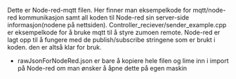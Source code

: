 Dette er Node-red-mqtt filen. Her finner man eksempelkode for mqtt/node-red kommunikasjon samt all koden til Node-red sin server-side informasjon(nodene på nettsiden). Controller_reciever/sender_example.cpp er eksempelkode for å bruke mqtt til å styre zumoen remote. Node-red er lagt opp til å fungere med de publish/subscribe stringene som er brukt i koden. den er altså klar for bruk.

* rawJsonForNodeRed.json er bare å kopiere hele filen og lime inn i import på Node-red om man ønsker å åpne dette på egen maskin
